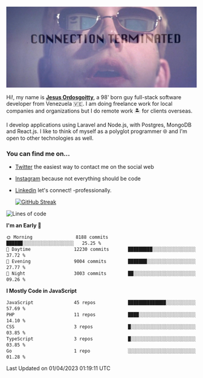 ![hackers movie reference](./disconnected.jpg)

Hi!, my name is [**Jesus Ordosgoitty**](https://jodaz.xyz), a 98' born guy full-stack software developer from Venezuela 🇻🇪. I am doing freelance work for local companies and organizations but I do remote work 🏝️ for clients overseas. 

I develop applications using Laravel and Node.js, with Postgres, MongoDB and React.js. I like to think of myself as a polyglot programmer 🌐 and I'm open to other technologies as well.

### You can find me on...

- [Twitter](https://twitter.com/jodaz_) the easiest way to contact me on the social web
- [Instagram](https://instagram.com/jodaz_) because not everything should be code
- [Linkedin](https://linkedin.com/in/jodaz) let's connect! -professionally.


    [![GitHub Streak](https://streak-stats.demolab.com?user=jodaz&theme=tokyonight)](https://git.io/streak-stats)

<!--START_SECTION:waka-->
![Lines of code](https://img.shields.io/badge/From%20Hello%20World%20I%27ve%20Written-97.6%20million%20lines%20of%20code-blue)

**I'm an Early 🐤** 

```text
🌞 Morning                8188 commits        ██████░░░░░░░░░░░░░░░░░░░   25.25 % 
🌆 Daytime                12230 commits       █████████░░░░░░░░░░░░░░░░   37.72 % 
🌃 Evening                9004 commits        ███████░░░░░░░░░░░░░░░░░░   27.77 % 
🌙 Night                  3003 commits        ██░░░░░░░░░░░░░░░░░░░░░░░   09.26 % 
```


**I Mostly Code in JavaScript** 

```text
JavaScript               45 repos            ██████████████░░░░░░░░░░░   57.69 % 
PHP                      11 repos            ████░░░░░░░░░░░░░░░░░░░░░   14.10 % 
CSS                      3 repos             █░░░░░░░░░░░░░░░░░░░░░░░░   03.85 % 
TypeScript               3 repos             █░░░░░░░░░░░░░░░░░░░░░░░░   03.85 % 
Go                       1 repo              ░░░░░░░░░░░░░░░░░░░░░░░░░   01.28 % 
```




 Last Updated on 01/04/2023 01:19:11 UTC
<!--END_SECTION:waka-->
